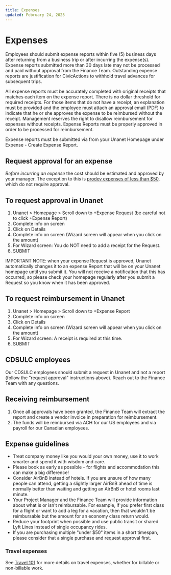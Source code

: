 ```yaml
---
title: Expenses
updated: February 24, 2023
---
```


# Expenses

Employees should submit expense reports within five (5) business days after returning from a business trip or after incurring the expense(s). Expense reports submitted more than 30 days late may not be processed and paid without approval from the Finance Team. Outstanding expense reports are justification for CivicActions to withhold travel advances for subsequent trips.

All expense reports must be accurately completed with original receipts that matches each item on the expense report. There is no dollar threshold for required receipts. For those items that do not have a receipt, an explanation must be provided and the employee must attach an approval email (PDF) to indicate that he or she approves the expense to be reimbursed without the receipt. Management reserves the right to disallow reimbursement for expenses without receipts. Expense Reports must be properly approved in order to be processed for reimbursement.

Expense reports must be submitted via from your Unanet Homepage under Expense - Create Expense Report.

## Request approval for an expense

_Before incurring an expense_ the cost should be estimated and approved by your manager. The exception to this is [prodev expenses of less than $50](../employee-benefits/professional-development.md#your-prodev-budget), which do not require approval.

## To request approval in Unanet

1. Unanet > Homepage > Scroll down to +Expense Request (be careful not to click +Expense Report)
1. Complete info on screen
1. Click on Details
1. Complete info on screen (Wizard screen will appear when you click on the amount)
1. For Wizard screen: You do NOT need to add a receipt for the Request.
1. SUBMIT

IMPORTANT NOTE: when your expense Request is approved, Unanet automatically changes it to an expense Report that will be on your Unanet homepage until you submit it. You will not receive a notification that this has occurred, so please check your homepage regularly after you submit a Request so you know when it has been approved.

## To request reimbursement in Unanet

1. Unanet > Homepage > Scroll down to +Expense Report
1. Complete info on screen
1. Click on Details
1. Complete info on screen (Wizard screen will appear when you click on the amount)
1. For Wizard screen: A receipt is required at this time.
1. SUBMIT

## CDSULC employees

Our CDSULC employees should submit a request in Unanet and not a report (follow the "request approval" instructions above). Reach out to the Finance Team with any questions.

## Receiving reimbursement

1. Once all approvals have been granted, the Finance Team will extract the report and create a vendor invoice in preparation for reimbursement.
1. The funds will be reimbursed via ACH for our US employees and via payroll for our Canadian employees.

## Expense guidelines

- Treat company money like you would your own money, use it to work smarter and spend it with wisdom and care.
- Please book as early as possible - for flights and accommodation this can make a big difference!
- Consider AirBnB instead of hotels. If you are unsure of how many people can attend, getting a slightly larger AirBnB ahead of time is normally better than waiting and getting an AirBnB or hotel rooms last minute.
- Your Project Manager and the Finance Team will provide information about what is or isn't reimbursable. For example, if you prefer first class for a flight or want to add a leg for a vacation, then that wouldn't be reimbursable but the amount for an economy class return would.
- Reduce your footprint when possible and use public transit or shared Lyft Lines instead of single occupancy rides.
- If you are purchasing multiple "under $50" items in a short timespan, please consider that a single purchase and request approval first.

### Travel expenses

See [Travel 101](travel-time-tracking-and-expenses.md) for more details on travel expenses, whether for billable or non-billable work.
